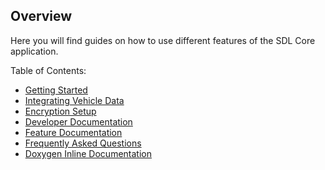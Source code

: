 ## Overview

Here you will find guides on how to use different features of the SDL Core application.

Table of Contents:

- [Getting Started](../getting-started/install-and-run/)
- [Integrating Vehicle Data](../integrating-your-hmi/vehicle-data/)
- [Encryption Setup](../integrating-your-hmi/encryption-setup/)
- [Developer Documentation](../developer-documentation/)
- [Feature Documentation](../feature-documentation/)
- [Frequently Asked Questions](../faq/)
- [Doxygen Inline Documentation](../doxygen-inline-documentation/)
